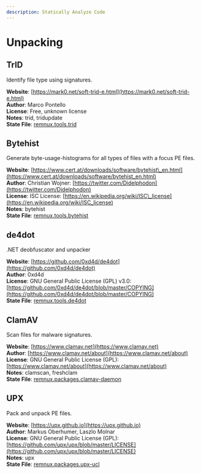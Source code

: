 ```yaml
---
description: Statically Analyze Code
---
```


# Unpacking

## TrID

Identify file type using signatures.

**Website**: [https://mark0.net/soft-trid-e.html](https://mark0.net/soft-trid-e.html)  
**Author**: Marco Pontello  
**License**: Free, unknown license  
**Notes**: trid, tridupdate  
**State File**: [remnux.tools.trid](https://github.com/REMnux/salt-states/blob/master/remnux/tools/trid.sls)

## Bytehist

Generate byte-usage-histograms for all types of files with a focus PE files.

**Website**: [https://www.cert.at/downloads/software/bytehist\_en.html](https://www.cert.at/downloads/software/bytehist_en.html)  
**Author**: Christian Wojner: [https://twitter.com/Didelphodon](https://twitter.com/Didelphodon)  
**License**: ISC License: [https://en.wikipedia.org/wiki/ISC\_license](https://en.wikipedia.org/wiki/ISC_license)  
**Notes**: bytehist  
**State File**: [remnux.tools.bytehist](https://github.com/REMnux/salt-states/blob/master/remnux/tools/bytehist.sls)

## de4dot

.NET deobfuscator and unpacker

**Website**: [https://github.com/0xd4d/de4dot](https://github.com/0xd4d/de4dot)  
**Author**: 0xd4d  
**License**: GNU General Public License \(GPL\) v3.0: [https://github.com/0xd4d/de4dot/blob/master/COPYING](https://github.com/0xd4d/de4dot/blob/master/COPYING)  
**State File**: [remnux.tools.de4dot](https://github.com/REMnux/salt-states/blob/master/remnux/tools/de4dot.sls)

## ClamAV

Scan files for malware signatures.

**Website**: [https://www.clamav.net](https://www.clamav.net)  
**Author**: [https://www.clamav.net/about](https://www.clamav.net/about)  
**License**: GNU General Public License \(GPL\): [https://www.clamav.net/about](https://www.clamav.net/about)  
**Notes**: clamscan, freshclam  
**State File**: [remnux.packages.clamav-daemon](https://github.com/REMnux/salt-states/blob/master/remnux/packages/clamav-daemon.sls)

## UPX

Pack and unpack PE files.

**Website**: [https://upx.github.io](https://upx.github.io)  
**Author**: Markus Oberhumer, Laszlo Molnar  
**License**: GNU General Public License \(GPL\): [https://github.com/upx/upx/blob/master/LICENSE](https://github.com/upx/upx/blob/master/LICENSE)  
**Notes**: upx  
**State File**: [remnux.packages.upx-ucl](https://github.com/REMnux/salt-states/blob/master/remnux/packages/upx-ucl.sls)

